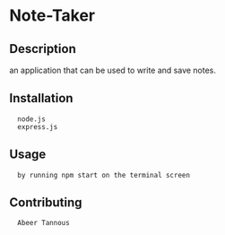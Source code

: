# Note-Taker
 ## Description  

   an application that can be used to write and save notes.

  ## Installation 

      node.js
      express.js

  ## Usage 

      by running npm start on the terminal screen

  ## Contributing 

      Abeer Tannous
  